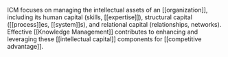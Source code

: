 ICM focuses on managing the intellectual assets of an [[organization]], including its human capital (skills, [[expertise]]), structural capital ([[process]]es, [[system]]s), and relational capital (relationships, networks). Effective [[Knowledge Management]] contributes to enhancing and leveraging these [[intellectual capital]] components for [[competitive advantage]].